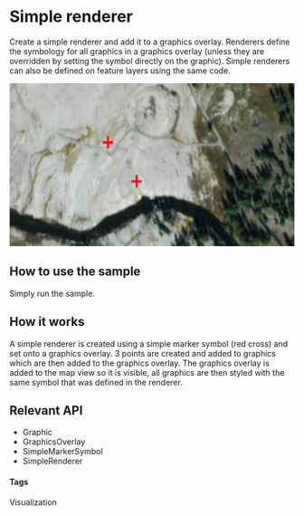 # Simple renderer
Create a simple renderer and add it to a graphics overlay. Renderers define the symbology for all graphics in a graphics overlay (unless they are overridden by setting the symbol directly on the graphic). Simple renderers can also be defined on feature layers using the same code.

![Simple Renderer App](simple-renderer.png)

## How to use the sample
Simply run the sample.

## How it works
A simple renderer is created using a simple marker symbol (red cross) and set onto a graphics overlay. 3 points are created and added to graphics which are then added to the graphics overlay.   The graphics overlay is added to the map view so it is visible, all graphics are then styled with the same symbol that was defined in the renderer.

## Relevant API
* Graphic
* GraphicsOverlay
* SimpleMarkerSymbol
* SimpleRenderer

#### Tags
Visualization